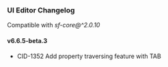 ### UI Editor Changelog

Compatible with *sf-core@^2.0.10*

#### v6.6.5-beta.3

- CID-1352 Add property traversing feature with TAB
